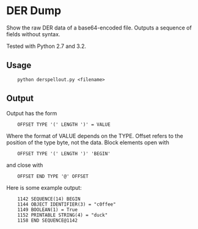 # DER Dump
Show the raw DER data of a base64-encoded file. 
Outputs a sequence of fields without syntax.

Tested with Python 2.7 and 3.2.

## Usage
        python derspellout.py <filename>

## Output
Output has the form

        OFFSET TYPE '(' LENGTH ')' = VALUE
        
Where the format of VALUE depends on the TYPE.
Offset refers to the position of the type byte,
not the data. Block elements open with

        OFFSET TYPE '(' LENGTH ')' 'BEGIN'
        
and close with

        OFFSET END TYPE '@' OFFSET

Here is some example output:

        1142 SEQUENCE(14) BEGIN
        1144 OBJECT IDENTIFIER(3) = "c0ffee"
        1149 BOOLEAN(1) = True
        1152 PRINTABLE STRING(4) = "duck"
        1158 END SEQUENCE@1142

